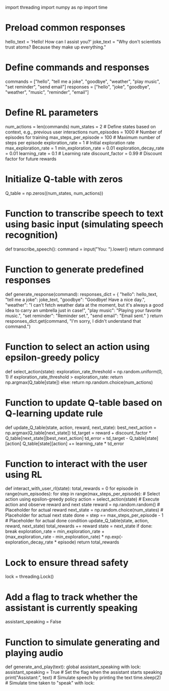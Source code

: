 import threading
import numpy as np
import time

# Preload common responses
hello_text = 'Hello! How can I assist you?'
joke_text = "Why don't scientists trust atoms? Because they make up everything."

# Define commands and responses
commands = ["hello", "tell me a joke", "goodbye", "weather", "play music", "set reminder", "send email"]
responses = ["hello", "joke", "goodbye", "weather", "music", "reminder", "email"]

# Define RL parameters
num_actions = len(commands)
num_states = 2  # Define states based on context, e.g., previous user interactions
num_episodes = 1000  # Number of episodes for training
max_steps_per_episode = 100  # Maximum number of steps per episode
exploration_rate = 1  # Initial exploration rate
max_exploration_rate = 1
min_exploration_rate = 0.01
exploration_decay_rate = 0.01
learning_rate = 0.1  # Learning rate
discount_factor = 0.99  # Discount factor for future rewards

# Initialize Q-table with zeros
Q_table = np.zeros((num_states, num_actions))

# Function to transcribe speech to text using basic input (simulating speech recognition)
def transcribe_speech():
    command = input("You: ").lower()
    return command

# Function to generate predefined responses
def generate_response(command):
    responses_dict = {
        "hello": hello_text,
        "tell me a joke": joke_text,
        "goodbye": "Goodbye! Have a nice day.",
        "weather": "I can't fetch weather data at the moment, but it's always a good idea to carry an umbrella just in case!",
        "play music": "Playing your favorite music.",
        "set reminder": "Reminder set.",
        "send email": "Email sent."
    }
    return responses_dict.get(command, "I'm sorry, I didn't understand that command.")

# Function to select an action using epsilon-greedy policy
def select_action(state):
    exploration_rate_threshold = np.random.uniform(0, 1)
    if exploration_rate_threshold > exploration_rate:
        return np.argmax(Q_table[state])
    else:
        return np.random.choice(num_actions)

# Function to update Q-table based on Q-learning update rule
def update_Q_table(state, action, reward, next_state):
    best_next_action = np.argmax(Q_table[next_state])
    td_target = reward + discount_factor * Q_table[next_state][best_next_action]
    td_error = td_target - Q_table[state][action]
    Q_table[state][action] += learning_rate * td_error

# Function to interact with the user using RL
def interact_with_user_rl(state):
    total_rewards = 0
    for episode in range(num_episodes):
        for step in range(max_steps_per_episode):
            # Select action using epsilon-greedy policy
            action = select_action(state)
            # Execute action and observe reward and next state
            reward = np.random.random()  # Placeholder for actual reward
            next_state = np.random.choice(num_states)  # Placeholder for actual next state
            done = step == max_steps_per_episode - 1  # Placeholder for actual done condition
            update_Q_table(state, action, reward, next_state)
            total_rewards += reward
            state = next_state
            if done:
                break
        exploration_rate = min_exploration_rate + \
                           (max_exploration_rate - min_exploration_rate) * np.exp(-exploration_decay_rate * episode)
    return total_rewards

# Lock to ensure thread safety
lock = threading.Lock()

# Add a flag to track whether the assistant is currently speaking
assistant_speaking = False

# Function to simulate generating and playing audio
def generate_and_play(text):
    global assistant_speaking
    with lock:
        assistant_speaking = True  # Set the flag when the assistant starts speaking
    print("Assistant:", text)  # Simulate speech by printing the text
    time.sleep(2)  # Simulate time taken to "speak"
    with lock:
